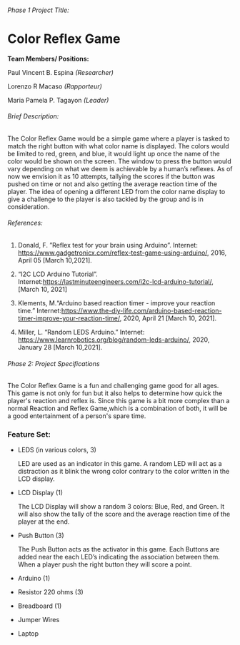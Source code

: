 ###### Phase 1 Project Title: 

# Color Reflex Game

**Team Members/ Positions:**

Paul Vincent B. Espina _(Researcher)_

Lorenzo R Macaso _(Rapporteur)_

Maria Pamela P. Tagayon _(Leader)_


###### Brief Description: 

The Color Reflex Game would be a simple game where a player is tasked to match the right button with what color name is displayed. The colors would be limited to red, green, and blue, it would light up once the name of the color would be shown on the screen. The window to press the button would vary depending on what we deem is achievable by a human’s reflexes. As of now we envision it as 10 attempts, tallying the scores if the button was pushed on time or not and also getting the average reaction time of the player. The idea of opening a different LED from the color name display to give a challenge to the player is also tackled by the group and is in consideration.

###### References: 
1) Donald, F. ”Reflex test for your brain using Arduino”.  Internet: https://www.gadgetronicx.com/reflex-test-game-using-arduino/, 2016, April 05 [March 10,2021].

2) “I2C LCD Arduino Tutorial”. Internet:https://lastminuteengineers.com/i2c-lcd-arduino-tutorial/, [March 10, 2021]

3) Klements, M.“Arduino based reaction timer - improve your reaction time.” Internet:https://www.the-diy-life.com/arduino-based-reaction-timer-improve-your-reaction-time/, 2020, April 21 [March 10, 2021].
 
4) Miller, L. “Random LEDS Arduino.” Internet: https://www.learnrobotics.org/blog/random-leds-arduino/, 2020, January 28 [March 10,2021].

###### Phase 2: Project Specifications
 
The Color Reflex Game is a fun and challenging game good for all ages. This game is not only for fun but it also helps to determine how quick the player's reaction and reflex is. Since this game is a bit more complex than a normal Reaction and Reflex Game,which is a combination of both, it will be a good entertainment of a person's spare time.

### Feature Set:

- LEDS (in various colors, 3)

     LED are used as an indicator in this game. A random LED will act as a distraction as it blink the wrong color contrary to the color written in the LCD display.

- LCD Display (1)

     The LCD Display will show a random 3 colors: Blue, Red, and Green. It will also show the tally of the score and the average reaction time of the player at the end. 

- Push Button (3)

     The Push Button acts as the activator in this game. Each Buttons are added near the each LED’s indicating the association between them. When a player push the right button they will score a point.

- Arduino (1) 

- Resistor 220 ohms (3)

- Breadboard (1)

- Jumper Wires

- Laptop

